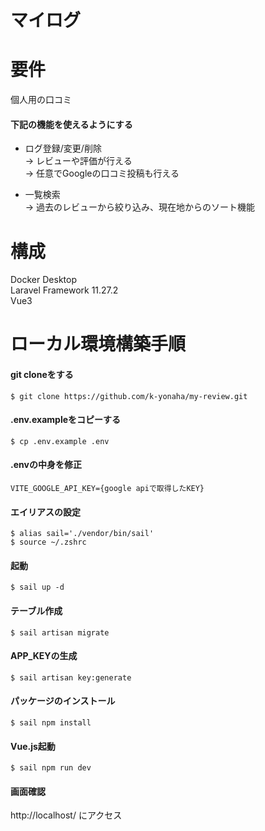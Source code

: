 # マイログ

# 要件
個人用の口コミ

#### 下記の機能を使えるようにする
* ログ登録/変更/削除  
→ レビューや評価が行える  
→ 任意でGoogleの口コミ投稿も行える  

* 一覧検索  
→ 過去のレビューから絞り込み、現在地からのソート機能


# 構成
Docker Desktop  
Laravel Framework 11.27.2  
Vue3

# ローカル環境構築手順

#### git cloneをする
```
$ git clone https://github.com/k-yonaha/my-review.git
```

#### .env.exampleをコピーする
```
$ cp .env.example .env
```

#### .envの中身を修正
```
VITE_GOOGLE_API_KEY={google apiで取得したKEY}
```

#### エイリアスの設定
```
$ alias sail='./vendor/bin/sail'
$ source ~/.zshrc
```

#### 起動
```
$ sail up -d
```

#### テーブル作成
```
$ sail artisan migrate
```

#### APP_KEYの生成
```
$ sail artisan key:generate
```

#### パッケージのインストール
```
$ sail npm install
```

#### Vue.js起動
```
$ sail npm run dev
```

#### 画面確認

http://localhost/
にアクセス
